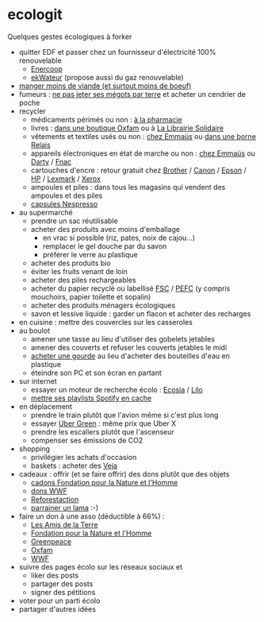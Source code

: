 # ecologit

Quelques gestes écologiques à forker



* quitter EDF et passer chez un fournisseur d'électricité 100% renouvelable
  *  [Enercoop](https://www.enercoop.fr/)
  *  [ekWateur](https://ekwateur.fr/) (propose aussi du gaz renouvelable)
*  [manger moins de viande (et surtout moins de boeuf)](https://www.lemonde.fr/les-decodeurs/article/2015/10/29/la-viande-a-aussi-un-impact-majeur-sur-la-planete_4799570_4355770.html)
*  fumeurs : [ne pas jeter ses mégots par terre](https://amisdewarneton.org/2017/11/03/la-traversee-dramatique-du-megot-du-trottoir-a-la-mer/) et acheter un cendrier de poche
* recycler
  *  médicaments périmés ou non : [à la pharmacie](https://www.cyclamed.org/pourquoi/quoi-rapporter)
  *  livres : [dans une boutique Oxfam](http://www.oxfamfrance.org/magasins/nos-adresses) ou à [La Librairie Solidaire](http://www.lamaisonducanal.fr/la-librairie-solidaire/)
  *  vêtements et textiles usés ou non : [chez Emmaüs](http://emmaus-france.org/ou-donner-ou-acheter/) ou [dans une borne Relais](https://www.lerelais.org/oudonner.php)
  *  appareils électroniques en état de marche ou non : [chez Emmaüs](http://emmaus-france.org/ou-donner-ou-acheter/) ou [Darty](https://www.darty.com/services/solutions/savoir_faire/le-recyclage-de-votre-ancien-appareil/recyclez-vos-appareils-avec-darty) / [Fnac](https://www.fnac.com/recyclage)
  *  cartouches d'encre : retour gratuit chez [Brother](https://www.brother.fr/brother-earth/recyclage-de-cartouches) / [Canon](https://www.canon.fr/recycling/) / [Epson](http://content.epson-europe.com/environment/ink_cartridges_and_the_environment/be/index.htm) / [HP](https://h30248.www3.hp.com/recycle/ereturns/return_type-hpe.asp?__cc=fr&__la=fr) / [Lexmark](https://www.lexmark.com/fr_ca/products/supplies-and-accessories/collection-and-recycling-program/lccp.html) / [Xerox](https://www.xerox.fr/about-xerox/recycling/frfr.html)
  *  ampoules et piles : dans tous les magasins qui vendent des ampoules et des piles
  *  [capsules Nespresso](https://www.nespresso.com/entreprise/points-de-recyclage.html)
* au supermarché
  * prendre un sac réutilisable
  * acheter des produits avec moins d'emballage
    * en vrac si possible (riz, pates, noix de cajou...)
    * remplacer le gel douche par du savon
    * préférer le verre au plastique
  * acheter des produits bio
  * éviter les fruits venant de loin
  * acheter des piles rechargeables
  * acheter du papier recyclé ou labellisé [FSC](https://www.wwf.fr/champs-daction/foret/gestion-durable/FSC) / [PEFC](https://www.pefc-france.org/articles/papier-certifie-garantie-contre-la-deforestation/) (y compris mouchoirs, papier toilette et sopalin)
  * acheter des produits ménagers écologiques
  * savon et lessive liquide : garder un flacon et acheter des recharges
* en cuisine : mettre des couvercles sur les casseroles
* au boulot
  * amener une tasse au lieu d'utiliser des gobelets jetables
  * amener des couverts et refuser les couverts jetables le midi
  * [acheter une gourde](https://boutique.wwf.fr/maison/540-gourde-bleue.html) au lieu d'acheter des bouteilles d'eau en plastique
  * éteindre son PC et son écran en partant
* sur internet
  * essayer un moteur de recherche écolo : [Ecosia](https://www.ecosia.org/) / [Lilo](https://www.lilo.org/fr/)
  * [mettre ses playlists Spotify en cache](https://mic.com/articles/104716/the-one-thing-everyone-is-missing-about-streaming-music#.1uzwNPntT)  
* en déplacement
  * prendre le train plutôt que l'avion même si c'est plus long
  * essayer [Uber Green](https://www.uber.com/fr/ride/ubergreen/) : même prix que Uber X
  * prendre les escaliers plutôt que l'ascenseur
  * compenser ses émissions de CO2
* shopping
  * privilégier les achats d'occasion
  * baskets : acheter des [Veja](https://project.veja-store.com/fr/intro/)
* cadeaux : offrir (et se faire offrir) des dons plutôt que des objets
  * [cadons Fondation pour la Nature et l'Homme](http://boutique-solidaire.com/fnh/69-cadons)
  * [dons WWF](https://boutique.wwf.fr/17-agir-autrement)
  * [Reforestaction](https://www.reforestaction.com/)
  * [parrainer un lama](https://ahuana.com/fr/l-association/nous-soutenir/) :-)
* faire un don à une asso (déductible à 66%) :
  * [Les Amis de la Terre](http://www.amisdelaterre.org/Je-fais-un-don-aux-Amis-de-la.html)
  * [Fondation pour la Nature et l'Homme](https://dons.fnh.org/fnh_portail_responsive/?montant=0&typeDon=regulier)
  * [Greenpeace](https://faire-un-don.greenpeace.fr/)
  * [Oxfam](http://www.oxfamfrance.org/donner/donner_oxfam.htm)
  * [WWF](https://faireundon.wwf.fr/b/mon-don)
* suivre des pages écolo sur les réseaux sociaux et
  * liker des posts
  * partager des posts
  * signer des pétitions
* voter pour un parti écolo
* partager d'autres idées
